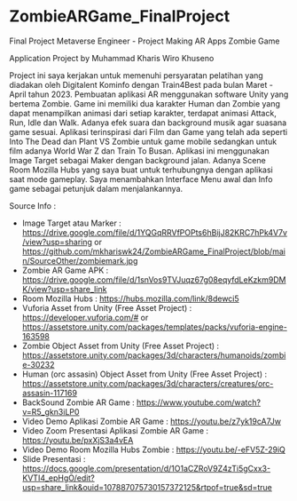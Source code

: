 # ZombieARGame_FinalProject
Final Project Metaverse Engineer - Project Making AR Apps Zombie Game

Application Project by Muhammad Kharis Wiro Khuseno

Project ini saya kerjakan untuk memenuhi persyaratan pelatihan yang diadakan oleh Digitalent Kominfo dengan Train4Best pada bulan Maret - April tahun 2023. Pembuatan aplikasi AR menggunakan software Unity yang bertema Zombie. Game ini memiliki dua karakter Human dan Zombie yang dapat menampilkan animasi dari setiap karakter, terdapat animasi Attack, Run, Idle dan Walk. Adanya efek suara dan background musik agar suasana game sesuai. Aplikasi terinspirasi dari Film dan Game yang telah ada seperti Into The Dead dan Plant VS Zombie untuk game mobile sedangkan untuk film adanya World War Z dan Train To Busan. 
Aplikasi ini menggunakan Image Target sebagai Maker dengan background jalan. Adanya Scene Room Mozilla Hubs yang saya buat untuk terhubungnya dengan aplikasi saat mode gameplay. Saya menambahkan Interface Menu awal dan Info game sebagai petunjuk dalam menjalankannya.

Source Info :
- Image Target atau Marker : https://drive.google.com/file/d/1YQGqRRVfPOPts6hBijJ82KRC7hPk4V7v/view?usp=sharing or https://github.com/mkhariswk24/ZombieARGame_FinalProject/blob/main/SourceOther/zombiemark.jpg
- Zombie AR Game APK : https://drive.google.com/file/d/1snVos9TVJuqz67g08eqyfdLeKzkm9DMK/view?usp=share_link 
- Room Mozilla Hubs : https://hubs.mozilla.com/link/8dewci5
- Vuforia Asset from Unity (Free Asset Project) : https://developer.vuforia.com/# or https://assetstore.unity.com/packages/templates/packs/vuforia-engine-163598
- Zombie Object Asset from Unity (Free Asset Project) : https://assetstore.unity.com/packages/3d/characters/humanoids/zombie-30232
- Human (orc assasin) Object Asset from Unity (Free Asset Project) : https://assetstore.unity.com/packages/3d/characters/creatures/orc-assasin-117169
- BackSound Zombie AR Game : https://www.youtube.com/watch?v=R5_gkn3iLP0
- Video Demo Aplikasi Zombie AR Game : https://youtu.be/z7yk19cA7Jw
- Video Zoom Presentasi Aplikasi Zombie AR Game : https://youtu.be/pxXjS3a4vEA
- Video Demo Room Mozilla Hubs Zombie : https://youtu.be/-eFV5Z-29iQ
- Slide Presentasi : https://docs.google.com/presentation/d/1O1aCZRoV9Z4zTi5gCxx3-KVTI4_epHgO/edit?usp=share_link&ouid=107887075730157372125&rtpof=true&sd=true
